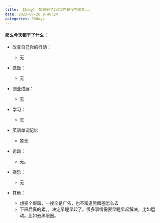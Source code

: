 ```yaml
---
title: 【2day】 加班到了2点实在是没空改变。。。
date: 2023-07-26 9:40:24
categories: 90days
---
```


#### 那么今天都干了什么：
* 改变自己你的行动：
   - 无

* 做饭：
   - 无

* 副业进展：
    - 无


* 学习： 
    - 无

* 英语单词记忆
    - 暂无

* 运动：
    - 无。

* 娱乐：
    - 无

* 其他：
    - 想买个眼霜，一搜全是广告，也不知道黑眼圈怎么去
    - 下班后真的累。。决定早睡早起了。很多事情需要早睡早起解决。比如运动。比如去黑眼圈。



